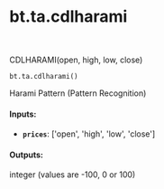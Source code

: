 <div itemscope itemtype="http://developers.google.com/ReferenceObject">
<meta itemprop="name" content="bt.ta.cdlharami" />
<meta itemprop="path" content="Stable" />
</div>

# bt.ta.cdlharami

<!-- Insert buttons and diff -->

<table class="tfo-notebook-buttons tfo-api nocontent" align="left">

</table>



CDLHARAMI(open, high, low, close)

<pre class="devsite-click-to-copy prettyprint lang-py tfo-signature-link">
<code>bt.ta.cdlharami()
</code></pre>



<!-- Placeholder for "Used in" -->

Harami Pattern (Pattern Recognition)

#### Inputs:


* <b>`prices`</b>: ['open', 'high', 'low', 'close']


#### Outputs:

integer (values are -100, 0 or 100)
